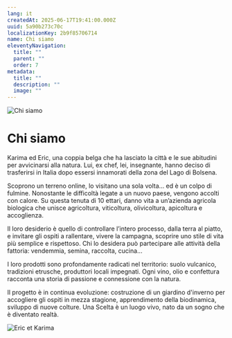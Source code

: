 ```yaml
---
lang: it
createdAt: 2025-06-17T19:41:00.000Z
uuid: 5a90b273c70c
localizationKey: 2b9f85706714
name: Chi siamo
eleventyNavigation:
  title: ""
  parent: ""
  order: 7
metadata:
  title: ""
  description: ""
  image: ""
---
```


![Chi siamo](/_images/Eric-et-Karima-ombre.webp)

# Chi siamo

Karima ed Eric, una coppia belga che ha lasciato la città e le sue abitudini per avvicinarsi alla natura. Lui, ex chef, lei, insegnante, hanno deciso di trasferirsi in Italia dopo essersi innamorati della zona del Lago di Bolsena.

Scoprono un terreno online, lo visitano una sola volta… ed è un colpo di fulmine. Nonostante le difficoltà legate a un nuovo paese, vengono accolti con calore. Su questa tenuta di 10 ettari, danno vita a un’azienda agricola biologica che unisce agricoltura, viticoltura, olivicoltura, apicoltura e accoglienza.

Il loro desiderio è quello di controllare l’intero processo, dalla terra al piatto, e invitare gli ospiti a rallentare, vivere la campagna, scoprire uno stile di vita più semplice e rispettoso. Chi lo desidera può partecipare alle attività della fattoria: vendemmia, semina, raccolta, cucina...

I loro prodotti sono profondamente radicati nel territorio: suolo vulcanico, tradizioni etrusche, produttori locali impegnati. Ogni vino, olio e confettura racconta una storia di passione e connessione con la natura.

Il progetto è in continua evoluzione: costruzione di un giardino d'inverno per accogliere gli ospiti in mezza stagione, apprendimento della biodinamica, sviluppo di nuove colture. Una Scelta è un luogo vivo, nato da un sogno che è diventato realtà.

![Eric et Karima](/_images/DSC00520.webp)
